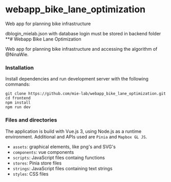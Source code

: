 # webapp_bike_lane_optimization
Web app for planning bike infrastructure


dblogin_mielab.json with database login must be stored in backend folder
**# Webapp Bike Lane Optimization

Web app for planning bike infrastructure and accessing the algorithm of @NinaWie.

### Installation

Install dependencies and run development server with the following commands:

````
git clone https://github.com/mie-lab/webapp_bike_lane_optimization.git
cd frontend
npm install
npm run dev
````

### Files and directories

The application is build with Vue.js 3, using Node.js as a runtime environment. Additional  and APIs used are `Pinia` and `Mapbox GL JS`.

* `assets`: graphical elements, like png's and SVG's
* `components`: vue components
* `scripts`: JavaScript files containg functions
* `stores`: Pinia store files
* `strings`: JavaScript files containing text strings
* `styles`: CSS files






